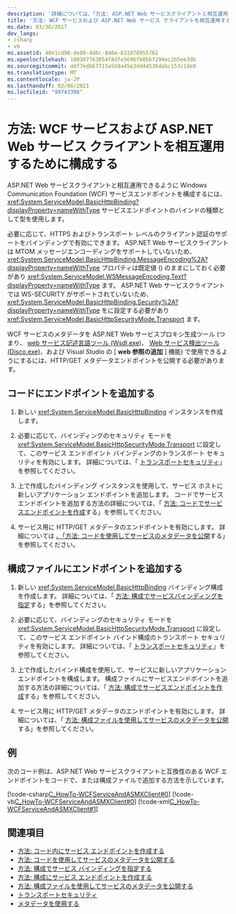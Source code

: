 ```yaml
---
description: '詳細については、「方法: ASP.NET Web サービスクライアントと相互運用するように WCF サービスを構成する」を参照してください。'
title: '方法: WCF サービスおよび ASP.NET Web サービス クライアントを相互運用するために構成する'
ms.date: 03/30/2017
dev_langs:
- csharp
- vb
ms.assetid: 48e1cd90-de80-4d6c-846e-631878955762
ms.openlocfilehash: 180307763054f8dfe5696fb0bbf294ec2b5ee3db
ms.sourcegitcommit: ddf7edb67715a5b9a45e3dd44536dabc153c1de0
ms.translationtype: MT
ms.contentlocale: ja-JP
ms.lasthandoff: 02/06/2021
ms.locfileid: "99743396"
---
```

# <a name="how-to-configure-wcf-service-to-interoperate-with-aspnet-web-service-clients"></a>方法: WCF サービスおよび ASP.NET Web サービス クライアントを相互運用するために構成する

ASP.NET Web サービスクライアントと相互運用できるように Windows Communication Foundation (WCF) サービスエンドポイントを構成するには、 <xref:System.ServiceModel.BasicHttpBinding?displayProperty=nameWithType> サービスエンドポイントのバインドの種類として型を使用します。  
  
 必要に応じて、HTTPS およびトランスポート レベルのクライアント認証のサポートをバインディングで有効にできます。 ASP.NET Web サービスクライアントは MTOM メッセージエンコーディングをサポートしていないため、 <xref:System.ServiceModel.BasicHttpBinding.MessageEncoding%2A?displayProperty=nameWithType> プロパティは既定値 () のままにしておく必要があり <xref:System.ServiceModel.WSMessageEncoding.Text?displayProperty=nameWithType> ます。 ASP.NET Web サービスクライアントでは WS-SECURITY がサポートされていないため、 <xref:System.ServiceModel.BasicHttpBinding.Security%2A?displayProperty=nameWithType> をに設定する必要があり <xref:System.ServiceModel.BasicHttpSecurityMode.Transport> ます。  
  
 WCF サービスのメタデータを ASP.NET Web サービスプロキシ生成ツール (つまり、 [web サービス記述言語ツール (Wsdl.exe)](/previous-versions/dotnet/netframework-4.0/7h3ystb6(v=vs.100))、 [Web サービス検出ツール (Disco.exe)](/previous-versions/dotnet/netframework-4.0/cy2a3ybs(v=vs.100))、および Visual Studio の [ **web 参照の追加** ] 機能) で使用できるようにするには、HTTP/GET メタデータエンドポイントを公開する必要があります。  
  
## <a name="add-an-endpoint-in-code"></a>コードにエンドポイントを追加する  
  
1. 新しい <xref:System.ServiceModel.BasicHttpBinding> インスタンスを作成します。  
  
2. 必要に応じて、バインディングのセキュリティ モードを <xref:System.ServiceModel.BasicHttpSecurityMode.Transport> に設定して、このサービス エンドポイント バインディングのトランスポート セキュリティを有効にします。 詳細については、「 [トランスポートセキュリティ](transport-security.md)」を参照してください。  
  
3. 上で作成したバインディング インスタンスを使用して、サービス ホストに新しいアプリケーション エンドポイントを追加します。 コードでサービスエンドポイントを追加する方法の詳細については、「 [方法: コードでサービスエンドポイントを作成](how-to-create-a-service-endpoint-in-code.md)する」を参照してください。  
  
4. サービス用に HTTP/GET メタデータのエンドポイントを有効にします。 詳細については [、「方法: コードを使用してサービスのメタデータを公開](how-to-publish-metadata-for-a-service-using-code.md)する」を参照してください。  
  
## <a name="add-an-endpoint-in-a-configuration-file"></a>構成ファイルにエンドポイントを追加する  
  
1. 新しい <xref:System.ServiceModel.BasicHttpBinding> バインディング構成を作成します。 詳細については、「 [方法: 構成でサービスバインディングを指定](../how-to-specify-a-service-binding-in-configuration.md)する」を参照してください。  
  
2. 必要に応じて、バインディングのセキュリティ モードを <xref:System.ServiceModel.BasicHttpSecurityMode.Transport> に設定して、このサービス エンドポイント バインド構成のトランスポート セキュリティを有効にします。 詳細については、「 [トランスポートセキュリティ](transport-security.md)」を参照してください。  
  
3. 上で作成したバインド構成を使用して、サービスに新しいアプリケーション エンドポイントを構成します。 構成ファイルにサービスエンドポイントを追加する方法の詳細については、「 [方法: 構成でサービスエンドポイントを作成](how-to-create-a-service-endpoint-in-configuration.md)する」を参照してください。  
  
4. サービス用に HTTP/GET メタデータのエンドポイントを有効にします。 詳細については、「 [方法: 構成ファイルを使用してサービスのメタデータを公開](how-to-publish-metadata-for-a-service-using-a-configuration-file.md)する」を参照してください。  
  
## <a name="example"></a>例  

 次のコード例は、ASP.NET Web サービスクライアントと互換性のある WCF エンドポイントをコードで、または構成ファイルで追加する方法を示しています。  
  
 [!code-csharp[C_HowTo-WCFServiceAndASMXClient#0](../../../../samples/snippets/csharp/VS_Snippets_CFX/c_howto-wcfserviceandasmxclient/cs/program.cs#0)]
 [!code-vb[C_HowTo-WCFServiceAndASMXClient#0](../../../../samples/snippets/visualbasic/VS_Snippets_CFX/c_howto-wcfserviceandasmxclient/vb/program.vb#0)]
 [!code-xml[C_HowTo-WCFServiceAndASMXClient#1](../../../../samples/snippets/csharp/VS_Snippets_CFX/c_howto-wcfserviceandasmxclient/common/app.config#1)]
  
## <a name="see-also"></a>関連項目

- [方法: コード内にサービス エンドポイントを作成する](how-to-create-a-service-endpoint-in-code.md)
- [方法: コードを使用してサービスのメタデータを公開する](how-to-publish-metadata-for-a-service-using-code.md)
- [方法: 構成でサービス バインディングを指定する](../how-to-specify-a-service-binding-in-configuration.md)
- [方法: 構成にサービス エンドポイントを作成する](how-to-create-a-service-endpoint-in-configuration.md)
- [方法: 構成ファイルを使用してサービスのメタデータを公開する](how-to-publish-metadata-for-a-service-using-a-configuration-file.md)
- [トランスポートセキュリティ](transport-security.md)
- [メタデータを使用する](using-metadata.md)
